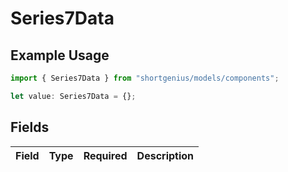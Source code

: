# Series7Data

## Example Usage

```typescript
import { Series7Data } from "shortgenius/models/components";

let value: Series7Data = {};
```

## Fields

| Field       | Type        | Required    | Description |
| ----------- | ----------- | ----------- | ----------- |